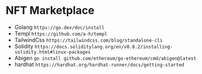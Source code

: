 # NFT Marketplace

* Golang `https://go.dev/doc/install`
* Templ `https://github.com/a-h/templ`
* TailwindCss `https://tailwindcss.com/blog/standalone-cli`
* Solidity `https://docs.soliditylang.org/en/v0.8.2/installing-solidity.html#linux-packages`
* Abigen `go install github.com/ethereum/go-ethereum/cmd/abigen@latest`
* hardhat `https://hardhat.org/hardhat-runner/docs/getting-started`